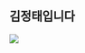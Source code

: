 <h2>김정태입니다</h2>

<img src="https://github.com/tony-jungtae/tony-jungtae/assets/169136608/ce5b0579-9d9a-42e9-ab90-cfdd0c019425" />
